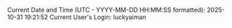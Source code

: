 Current Date and Time (UTC - YYYY-MM-DD HH:MM:SS formatted): 2025-10-31 19:21:52
Current User's Login: luckyaiman
